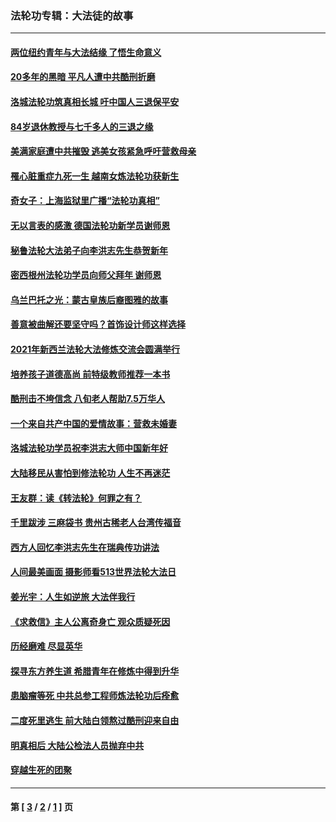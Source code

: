 ### 法轮功专辑：大法徒的故事
---
#### [两位纽约青年与大法结缘 了悟生命意义](../../pages/nf1147481/n14002785.md?09050430) 
#### [20多年的黑暗 平凡人遭中共酷刑折磨](../../pages/nf1147481/n13997976.md?09050430) 
#### [洛城法轮功筑真相长城 吁中国人三退保平安](../../pages/nf1147481/n13892471.md?09050430) 
#### [84岁退休教授与七千多人的三退之缘](../../pages/nf1147481/n13796650.md?09050430) 
#### [美满家庭遭中共摧毁 逃美女孩紧急呼吁营救母亲](../../pages/nf1147481/n13792859.md?09050430) 
#### [罹心脏重症九死一生 越南女炼法轮功获新生](../../pages/nf1147481/n13732766.md?09050430) 
#### [奇女子：上海监狱里广播“法轮功真相”](../../pages/nf1147481/n13726443.md?09050430) 
#### [无以言表的感激 德国法轮功新学员谢师恩](../../pages/nf1147481/n13543790.md?09050430) 
#### [秘鲁法轮大法弟子向李洪志先生恭贺新年](../../pages/nf1147481/n13540182.md?09050430) 
#### [密西根州法轮功学员向师父拜年 谢师恩](../../pages/nf1147481/n13538183.md?09050430) 
#### [乌兰巴托之光：蒙古皇族后裔图雅的故事](../../pages/nf1147481/n13155759.md?09050430) 
#### [善意被曲解还要坚守吗？首饰设计师这样选择](../../pages/nf1147481/n13077575.md?09050430) 
#### [2021年新西兰法轮大法修炼交流会圆满举行](../../pages/nf1147481/n13033149.md?09050430) 
#### [培养孩子道德高尚 前特级教师推荐一本书](../../pages/nf1147481/n12938640.md?09050430) 
#### [酷刑击不垮信念 八旬老人帮助7.5万华人](../../pages/nf1147481/n12880712.md?09050430) 
#### [一个来自共产中国的爱情故事：营救未婚妻](../../pages/nf1147481/n12778386.md?09050430) 
#### [洛城法轮功学员祝李洪志大师中国新年好](../../pages/nf1147481/n12724685.md?09050430) 
#### [大陆移民从害怕到修法轮功 人生不再迷茫](../../pages/nf1147481/n12414325.md?09050430) 
#### [王友群：读《转法轮》何罪之有？](../../pages/nf1147481/n12408647.md?09050430) 
#### [千里跋涉 三麻袋书 贵州古稀老人台湾传福音](../../pages/nf1147481/n12198750.md?09050430) 
#### [西方人回忆李洪志先生在瑞典传功讲法](../../pages/nf1147481/n12099607.md?09050430) 
#### [人间最美画面 摄影师看513世界法轮大法日](../../pages/nf1147481/n12094118.md?09050430) 
#### [姜光宇：人生如逆旅 大法伴我行](../../pages/nf1147481/n12088664.md?09050430) 
#### [《求救信》主人公离奇身亡 观众质疑死因](../../pages/nf1147481/n11845215.md?09050430) 
#### [历经磨难 尽显英华](../../pages/nf1147481/n11723297.md?09050430) 
#### [探寻东方养生道 希腊青年在修炼中得到升华](../../pages/nf1147481/n11494502.md?09050430) 
#### [患脑瘤等死 中共总参工程师炼法轮功后痊愈](../../pages/nf1147481/n11466682.md?09050430) 
#### [二度死里逃生 前大陆白领熬过酷刑迎来自由](../../pages/nf1147481/n11368594.md?09050430) 
#### [明真相后 大陆公检法人员抛弃中共](../../pages/nf1147481/n11358618.md?09050430) 
#### [穿越生死的团聚](../../pages/nf1147481/n11258922.md?09050430) 

---
#### 第 [ [3](./3.md?09050430) / [2](./2.md?09050430) / [1](./1.md?09050430) ] 页
